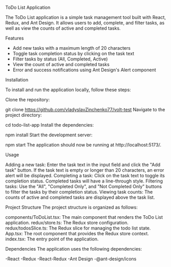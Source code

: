ToDo List Application

The ToDo List application is a simple task management tool built with React, Redux, and Ant Design. It allows users to add, complete, and filter tasks, as well as view the counts of active and completed tasks.

Features

- Add new tasks with a maximum length of 20 characters
- Toggle task completion status by clicking on the task text
- Filter tasks by status (All, Completed, Active)
- View the count of active and completed tasks
- Error and success notifications using Ant Design's Alert component

Installation

To install and run the application locally, follow these steps:

Clone the repository:

git clone https://github.com/vladyslavZinchenko77/volt-test
Navigate to the project directory:

cd todo-list-app
Install the dependencies:

npm install
Start the development server:

npm start
The application should now be running at http://localhost:5173/.

Usage

Adding a new task: Enter the task text in the input field and click the "Add task" button. If the task text is empty or longer than 20 characters, an error alert will be displayed.
Completing a task: Click on the task text to toggle its completion status. Completed tasks will have a line-through style.
Filtering tasks: Use the "All", "Completed Only", and "Not Completed Only" buttons to filter the tasks by their completion status.
Viewing task counts: The counts of active and completed tasks are displayed above the task list.

Project Structure
The project structure is organized as follows:

components/ToDoList.tsx: The main component that renders the ToDo List application.
redux/store.ts: The Redux store configuration.
redux/todosSlice.ts: The Redux slice for managing the todo list state.
App.tsx: The root component that provides the Redux store context.
index.tsx: The entry point of the application.

Dependencies
The application uses the following dependencies:

-React
-Redux
-React-Redux
-Ant Design
-@ant-design/icons
